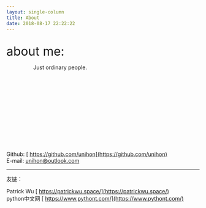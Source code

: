 ```yaml
---
layout: single-column 
title: About
date: 2018-08-17 22:22:22
---
```


<br>

<div style="margin-bottom:15em">
<font size=6>about me:</font>
<p style="margin-left:5em">Just ordinary people.</p>
</div>

<span class="fa fa-github">  Github:</span> [ https://github.com/unihon](https://github.com/unihon)  
<span class="fa fa-envelope">  E-mail: </span> unihon@outlook.com 
<hr>

友链：

<span>Patrick Wu</span> [ https://patrickwu.space/](https://patrickwu.space/)  
<span>python中文网</span> [ https://www.pythont.com/](https://www.pythont.com/)  
